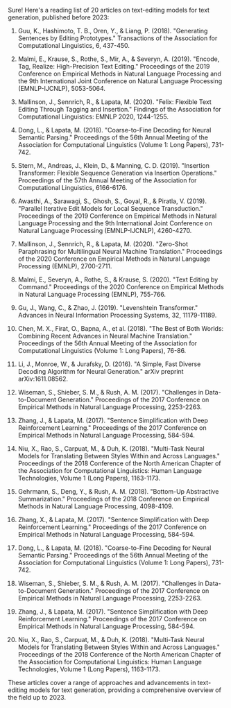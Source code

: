 Sure! Here's a reading list of 20 articles on text-editing models for text generation, published before 2023:

1. Guu, K., Hashimoto, T. B., Oren, Y., & Liang, P. (2018). "Generating Sentences by Editing Prototypes." Transactions of the Association for Computational Linguistics, 6, 437-450.

2. Malmi, E., Krause, S., Rothe, S., Mir, A., & Severyn, A. (2019). "Encode, Tag, Realize: High-Precision Text Editing." Proceedings of the 2019 Conference on Empirical Methods in Natural Language Processing and the 9th International Joint Conference on Natural Language Processing (EMNLP-IJCNLP), 5053-5064.

3. Mallinson, J., Sennrich, R., & Lapata, M. (2020). "Felix: Flexible Text Editing Through Tagging and Insertion." Findings of the Association for Computational Linguistics: EMNLP 2020, 1244-1255.

4. Dong, L., & Lapata, M. (2018). "Coarse-to-Fine Decoding for Neural Semantic Parsing." Proceedings of the 56th Annual Meeting of the Association for Computational Linguistics (Volume 1: Long Papers), 731-742.

5. Stern, M., Andreas, J., Klein, D., & Manning, C. D. (2019). "Insertion Transformer: Flexible Sequence Generation via Insertion Operations." Proceedings of the 57th Annual Meeting of the Association for Computational Linguistics, 6166-6176.

6. Awasthi, A., Sarawagi, S., Ghosh, S., Goyal, R., & Piratla, V. (2019). "Parallel Iterative Edit Models for Local Sequence Transduction." Proceedings of the 2019 Conference on Empirical Methods in Natural Language Processing and the 9th International Joint Conference on Natural Language Processing (EMNLP-IJCNLP), 4260-4270.

7. Mallinson, J., Sennrich, R., & Lapata, M. (2020). "Zero-Shot Paraphrasing for Multilingual Neural Machine Translation." Proceedings of the 2020 Conference on Empirical Methods in Natural Language Processing (EMNLP), 2700-2711.

8. Malmi, E., Severyn, A., Rothe, S., & Krause, S. (2020). "Text Editing by Command." Proceedings of the 2020 Conference on Empirical Methods in Natural Language Processing (EMNLP), 755-766.

9. Gu, J., Wang, C., & Zhao, J. (2019). "Levenshtein Transformer." Advances in Neural Information Processing Systems, 32, 11179-11189.

10. Chen, M. X., Firat, O., Bapna, A., et al. (2018). "The Best of Both Worlds: Combining Recent Advances in Neural Machine Translation." Proceedings of the 56th Annual Meeting of the Association for Computational Linguistics (Volume 1: Long Papers), 76-86.

11. Li, J., Monroe, W., & Jurafsky, D. (2016). "A Simple, Fast Diverse Decoding Algorithm for Neural Generation." arXiv preprint arXiv:1611.08562.

12. Wiseman, S., Shieber, S. M., & Rush, A. M. (2017). "Challenges in Data-to-Document Generation." Proceedings of the 2017 Conference on Empirical Methods in Natural Language Processing, 2253-2263.

13. Zhang, J., & Lapata, M. (2017). "Sentence Simplification with Deep Reinforcement Learning." Proceedings of the 2017 Conference on Empirical Methods in Natural Language Processing, 584-594.

14. Niu, X., Rao, S., Carpuat, M., & Duh, K. (2018). "Multi-Task Neural Models for Translating Between Styles Within and Across Languages." Proceedings of the 2018 Conference of the North American Chapter of the Association for Computational Linguistics: Human Language Technologies, Volume 1 (Long Papers), 1163-1173.

15. Gehrmann, S., Deng, Y., & Rush, A. M. (2018). "Bottom-Up Abstractive Summarization." Proceedings of the 2018 Conference on Empirical Methods in Natural Language Processing, 4098-4109.

16. Zhang, X., & Lapata, M. (2017). "Sentence Simplification with Deep Reinforcement Learning." Proceedings of the 2017 Conference on Empirical Methods in Natural Language Processing, 584-594.

17. Dong, L., & Lapata, M. (2018). "Coarse-to-Fine Decoding for Neural Semantic Parsing." Proceedings of the 56th Annual Meeting of the Association for Computational Linguistics (Volume 1: Long Papers), 731-742.

18. Wiseman, S., Shieber, S. M., & Rush, A. M. (2017). "Challenges in Data-to-Document Generation." Proceedings of the 2017 Conference on Empirical Methods in Natural Language Processing, 2253-2263.

19. Zhang, J., & Lapata, M. (2017). "Sentence Simplification with Deep Reinforcement Learning." Proceedings of the 2017 Conference on Empirical Methods in Natural Language Processing, 584-594.

20. Niu, X., Rao, S., Carpuat, M., & Duh, K. (2018). "Multi-Task Neural Models for Translating Between Styles Within and Across Languages." Proceedings of the 2018 Conference of the North American Chapter of the Association for Computational Linguistics: Human Language Technologies, Volume 1 (Long Papers), 1163-1173.

These articles cover a range of approaches and advancements in text-editing models for text generation, providing a comprehensive overview of the field up to 2023.
